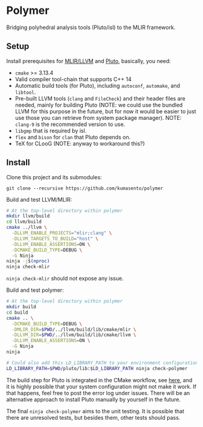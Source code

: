 # Polymer

Bridging polyhedral analysis tools (Pluto/isl) to the MLIR framework.

## Setup

Install prerequisites for [MLIR/LLVM](https://mlir.llvm.org/getting_started/) and [Pluto](https://github.com/kumasento/pluto/blob/master/README.md), basically, you need:

* `cmake` >= 3.13.4
* Valid compiler tool-chain that supports C++ 14
* Automatic build tools (for Pluto), including `autoconf`, `automake`, and `libtool`.
* Pre-built LLVM tools (`clang` and `FileCheck`) and their header files are needed, mainly for building Pluto (NOTE: we could use the bundled LLVM for this purpose in the future, but for now it would be easier to just use those you can retrieve from system package manager). NOTE: `clang-9` is the recommended version to use.
* `libgmp` that is required by isl.
* `flex` and `bison` for `clan` that Pluto depends on.
* TeX for CLooG (NOTE: anyway to workaround this?)

## Install

Clone this project and its submodules:

```
git clone --recursive https://github.com/kumasento/polymer
```

Build and test LLVM/MLIR:

```sh
# At the top-level directory within polymer
mkdir llvm/build
cd llvm/build
cmake ../llvm \
  -DLLVM_ENABLE_PROJECTS="mlir;clang" \
  -DLLVM_TARGETS_TO_BUILD="host" \
  -DLLVM_ENABLE_ASSERTIONS=ON \
  -DCMAKE_BUILD_TYPE=DEBUG \
  -G Ninja
ninja -j$(nproc)
ninja check-mlir
```

`ninja check-mlir` should not expose any issue.

Build and test polymer:

```sh
# At the top-level directory within polymer
mkdir build
cd build
cmake .. \
  -DCMAKE_BUILD_TYPE=DEBUG \
  -DMLIR_DIR=$PWD/../llvm/build/lib/cmake/mlir \
  -DLLVM_DIR=$PWD/../llvm/build/lib/cmake/llvm \
  -DLLVM_ENABLE_ASSERTIONS=ON \
  -G Ninja
ninja

# Could also add this LD_LIBRARY_PATH to your environment configuration.
LD_LIBRARY_PATH=$PWD/pluto/lib:$LD_LIBRARY_PATH ninja check-polymer
```

The build step for Pluto is integrated in the CMake workflow, see [here](cmake/PLUTO.cmake), and it is highly possible that your system configuration might not make it work. If that happens, feel free to post the error log under issues. There will be an alternative approach to install Pluto manually by yourself in the future.

The final `ninja check-polymer` aims to the unit testing. It is possible that there are unresolved tests, but besides them, other tests should pass.
